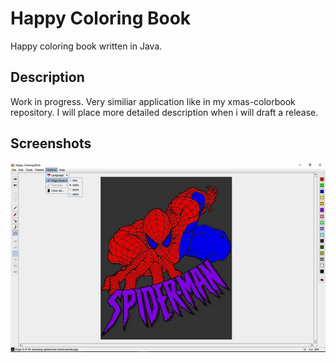 # Happy Coloring Book
Happy coloring book written in Java.
## Description
Work in progress. Very similiar application like in my xmas-colorbook repository.
I will place more detailed description when i will draft a release.
## Screenshots
![](screenshot.jpg)
